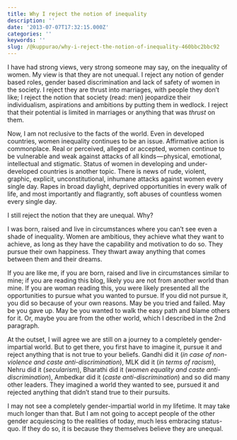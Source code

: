 ```yaml
---
title: Why I reject the notion of inequality
description: ''
date: '2013-07-07T17:32:15.000Z'
categories: ''
keywords: ''
slug: /@kuppurao/why-i-reject-the-notion-of-inequality-460bbc2bbc92
---
```


I have had strong views, very strong someone may say, on the inequality of women. My view is that they are not unequal. I reject any notion of gender based roles, gender based discrimination and lack of safety of women in the society. I reject they are thrust into marriages, with people they don’t like; I reject the notion that society (read: men) jeopardize their individualism, aspirations and ambitions by putting them in wedlock. I reject that their potential is limited in marriages or anything that was _thrust_ on them.

Now, I am not reclusive to the facts of the world. Even in developed countries, women inequality continues to be an issue. Affirmative action is commonplace. Real or perceived, alleged or accepted, women continue to be vulnerable and weak against attacks of all kinds — physical, emotional, intellectual and stigmatic. Status of women in developing and under-developed countries is another topic. There is news of rude, violent, graphic, explicit, unconstitutional, inhumane attacks against women every single day. Rapes in broad daylight, deprived opportunities in every walk of life, and most importantly and flagrantly, soft abuses of countless women every single day.

I still reject the notion that they are unequal. Why?

I was born, raised and live in circumstances where you can’t see even a shade of inequality. Women are ambitious, they achieve what they want to achieve, as long as they have the capability and motivation to do so. They pursue their own happiness. They thwart away anything that comes between them and their dreams.

If you are like me, if you are born, raised and live in circumstances similar to mine; if you are reading this blog, likely you are not from another world than mine. If you are woman reading this, you were likely presented all the opportunities to pursue what you wanted to pursue. If you did not pursue it, you did so because of your own reasons. May be you tried and failed. May be you gave up. May be you wanted to walk the easy path and blame others for it. Or, maybe you are from the other world, which I described in the 2nd paragraph.

At the outset, I will agree we are still on a journey to a completely gender-impartial world. But to get there, you first have to imagine it, pursue it and reject anything that is not true to your beliefs. Gandhi did it (_in case of non-violence and caste anti-discrimination_), MLK did it (_in terms of racism_), Nehru did it (_secularism_), Bharathi did it (_women equality and caste anti-discrimination_), Ambedkar did it (_caste anti-discrimination_) and so did many other leaders. They imagined a world they wanted to see, pursued it and rejected anything that didn’t stand true to their pursuits.

I may not see a completely gender-impartial world in my lifetime. It may take much longer than that. But I am not going to accept people of the other gender acquiescing to the realities of today, much less embracing status-quo. If they do so, it is because they themselves believe they are unequal.